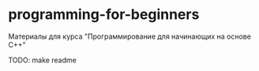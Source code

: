 # programming-for-beginners
Материалы для курса "Программирование для начинающих на основе С++"  

TODO: make readme
